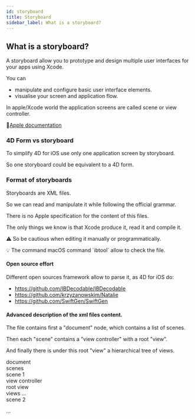 ```yaml
---
id: storyboard
title: Storyboard
sidebar_label: What is a storyboard?
---
```



## What is a storyboard?

A storyboard allow you to prototype and design multiple user interfaces for your apps using Xcode.

You can
- manipulate and configure basic user interface elements.
- visualise your screen and application flow.

In apple/Xcode world the application screens are called scene or view controller.

🔗[Apple documentation](https://developer.apple.com/xcode/interface-builder/)

### 4D Form vs storyboard

To simplify 4D for iOS use only one application screen by storyboard.

So one storyboard could be equivalent to a 4D form.

### Format of storyboards

Storyboards are XML files.

So we can read and manipulate it while following the official grammar.

<div markdown="1" class="caution">
There is no Apple specification for the content of this files.

The only things we know is that Xcode produce it, read it and compile it.

⚠️ So be cautious when editing it manually or programmatically.
</div>

<div markdown="1" class="tips">
💡 The command macOS command `ibtool` allow to check the file.
</div>

#### Open source effort

Different open sources framework allow to parse it, as 4D for iOS do:
- https://github.com/IBDecodable/IBDecodable
- https://github.com/krzyzanowskim/Natalie
- https://github.com/SwiftGen/SwiftGen

#### Advanced description of the xml files content.

The file contains first a "document" node, which contains a list of scenes.

Then each "scene" contains a "view controller" with a root "view".

And finally there is under this root "view" a hierarchical tree of views.

<div markdown="1" class="tips">
document
<div markdown="1" class="prerequisites">
scenes
<div markdown="1" class="tips">
scene 1
<div markdown="1" class="prerequisites">
view controller
<div markdown="1" class="tips">
root view
<div markdown="1" class="objectives">
views
…
</div>
</div>
</div>
</div>
<div markdown="1" class = "tips">
scene 2

…
</div>
</div>
</div>
